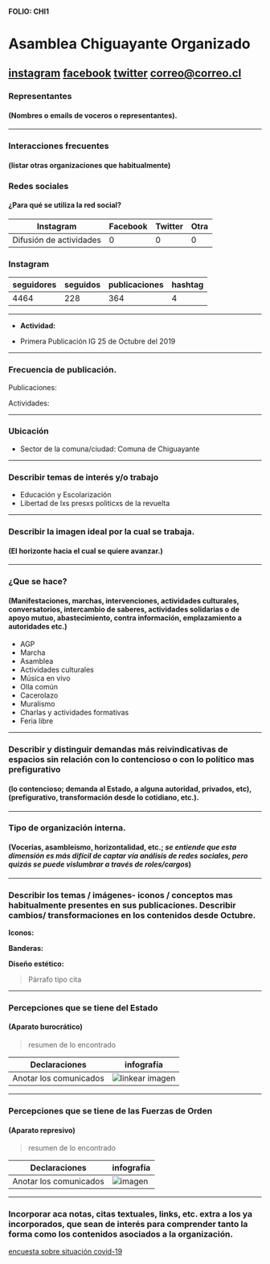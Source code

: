 #### FOLIO: CHI1
# Asamblea Chiguayante Organizado 

[instagram](https://www.instagram.com/chiguayanteorganizado/)
[facebook](https://www.facebook.com/Asamblea-Chiguayante-Organizado-105362430896856)
[twitter]()
<correo@correo.cl>
---

### Representantes
#### (Nombres o emails de voceros o representantes).

---
### Interacciones frecuentes
#### (listar otras organizaciones que habitualmente)

### Redes sociales
#### ¿Para qué se utiliza la red social?
| Instagram | Facebook | Twitter | Otra 
|---|---|---|---|
|Difusión de actividades |0|0|0|

### **Instagram**
| seguidores | seguidos | publicaciones | hashtag |
|---|---|---|---|
|4464|228|364|4|

---

* **Actividad:**   

* Primera Publicación IG 25 de Octubre del 2019

---
### Frecuencia de publicación.

Publicaciones:

Actividades:

---
### Ubicación
* Sector de la comuna/ciudad: Comuna de Chiguayante 

---
### Describir temas de interés y/o trabajo

* Educación y Escolarización 
* Libertad de lxs presxs politicxs de la revuelta

---
### Describir la imagen ideal por la cual se trabaja.
#### (El horizonte hacia el cual se quiere avanzar.)

---
### ¿Que se hace?
#### (Manifestaciones, marchas, intervenciones, actividades culturales, conversatorios, intercambio de saberes, actividades solidarias o de apoyo mutuo, abastecimiento, contra información, emplazamiento a autoridades etc.)

* AGP 
* Marcha 
* Asamblea 
* Actividades culturales
* Música en vivo
* Olla común 
* Cacerolazo 
* Muralismo 
* Charlas y actividades formativas
* Feria libre 

---
### Describir y distinguir demandas más reivindicativas de espacios sin relación con lo contencioso o con lo político mas prefigurativo
#### (lo contencioso; demanda al Estado, a alguna autoridad, privados, etc), (prefigurativo, transformación desde lo cotidiano, etc.).

---
### Tipo de organización interna.
#### (Vocerías, asambleísmo, horizontalidad, etc.; *se entiende que esta dimensión es más difícil de captar vía análisis de redes sociales, pero quizás se puede vislumbrar a través de roles/cargos*)

---
### Describir los temas / imágenes- iconos / conceptos mas habitualmente presentes en sus publicaciones. Describir cambios/ transformaciones en los contenidos desde Octubre.

**Iconos:**

**Banderas:**

**Diseño estético:**

> Párrafo tipo cita 

---
### Percepciones que se tiene del Estado
#### (Aparato burocrático)
> resumen de lo encontrado

| Declaraciones | infografía | 
|---|---|
|Anotar los comunicados | ![linkear imagen]() |

---
### Percepciones que se tiene de las Fuerzas de Orden
#### (Aparato represivo)
> resumen de lo encontrado

| Declaraciones | infografía | 
|---|---|
|Anotar los comunicados | ![imagen]() |


---
### Incorporar aca notas, citas textuales, links, etc. extra a los ya incorporados, que sean de interés para comprender tanto la forma como los contenidos asociados a la organización.

[encuesta sobre situación covid-19](https://numerica.latina.red/encuesta-situacion-covid-19-asamblea-chiguayante-organizado/)